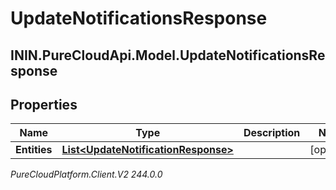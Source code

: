 # UpdateNotificationsResponse

## ININ.PureCloudApi.Model.UpdateNotificationsResponse

## Properties

|Name | Type | Description | Notes|
|------------ | ------------- | ------------- | -------------|
| **Entities** | [**List&lt;UpdateNotificationResponse&gt;**](UpdateNotificationResponse) |  | [optional] |



_PureCloudPlatform.Client.V2 244.0.0_
